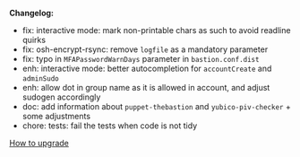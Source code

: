 **Changelog:**
- fix: interactive mode: mark non-printable chars as such to avoid readline quirks
- fix: osh-encrypt-rsync: remove `logfile` as a mandatory parameter
- fix: typo in `MFAPasswordWarnDays` parameter in `bastion.conf.dist`
- enh: interactive mode: better autocompletion for `accountCreate` and `adminSudo`
- enh: allow dot in group name as it is allowed in account, and adjust sudogen accordingly
- doc: add information about `puppet-thebastion` and `yubico-piv-checker` + some adjustments
- chore: tests: fail the tests when code is not tidy

[How to upgrade](https://ovh.github.io/the-bastion/installation/upgrading.html)
